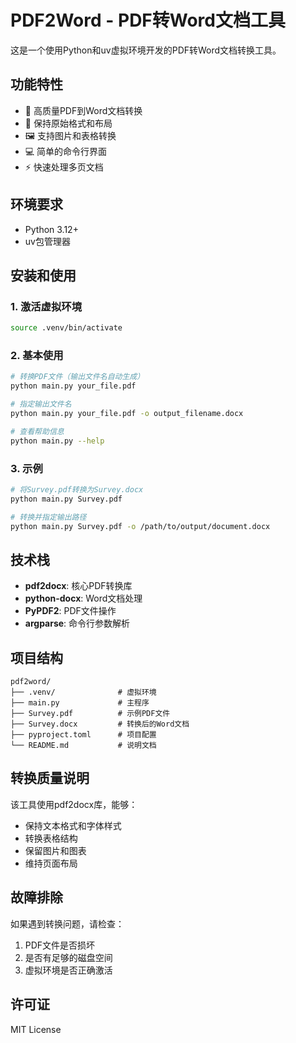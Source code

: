 # PDF2Word - PDF转Word文档工具

这是一个使用Python和uv虚拟环境开发的PDF转Word文档转换工具。

## 功能特性

- 🔄 高质量PDF到Word文档转换
- 📝 保持原始格式和布局
- 🖼️ 支持图片和表格转换
- 💻 简单的命令行界面
- ⚡ 快速处理多页文档

## 环境要求

- Python 3.12+
- uv包管理器

## 安装和使用

### 1. 激活虚拟环境
```bash
source .venv/bin/activate
```

### 2. 基本使用
```bash
# 转换PDF文件（输出文件名自动生成）
python main.py your_file.pdf

# 指定输出文件名
python main.py your_file.pdf -o output_filename.docx

# 查看帮助信息
python main.py --help
```

### 3. 示例
```bash
# 将Survey.pdf转换为Survey.docx
python main.py Survey.pdf

# 转换并指定输出路径
python main.py Survey.pdf -o /path/to/output/document.docx
```

## 技术栈

- **pdf2docx**: 核心PDF转换库
- **python-docx**: Word文档处理
- **PyPDF2**: PDF文件操作
- **argparse**: 命令行参数解析

## 项目结构

```
pdf2word/
├── .venv/              # 虚拟环境
├── main.py             # 主程序
├── Survey.pdf          # 示例PDF文件
├── Survey.docx         # 转换后的Word文档
├── pyproject.toml      # 项目配置
└── README.md           # 说明文档
```

## 转换质量说明

该工具使用pdf2docx库，能够：
- 保持文本格式和字体样式
- 转换表格结构
- 保留图片和图表
- 维持页面布局

## 故障排除

如果遇到转换问题，请检查：
1. PDF文件是否损坏
2. 是否有足够的磁盘空间
3. 虚拟环境是否正确激活

## 许可证

MIT License
